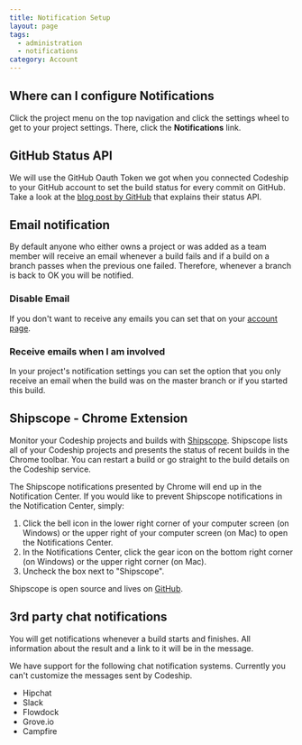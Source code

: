 ```yaml
---
title: Notification Setup
layout: page
tags:
  - administration
  - notifications
category: Account
---
```

## Where can I configure Notifications
Click the project menu on the top navigation and click the settings wheel to get to your project settings. There, click the **Notifications** link.

## GitHub Status API
We will use the GitHub Oauth Token we got when you connected Codeship to your GitHub account to set the build status for every commit on GitHub. Take a look at the [blog post by GitHub](https://github.com/blog/1227-commit-status-api) that explains their status API.

## Email notification
By default anyone who either owns a project or was added as a team member will receive an email whenever a build fails and if a build on a branch passes when the previous one failed. Therefore, whenever a branch is back to OK you will be notified.

### Disable Email
If you don't want to receive any emails you can set that on your [account page](https://www.codeship.com/user/edit).

### Receive emails when I am involved
In your project's notification settings you can set the option that you only receive an email when the build was on the master branch or if you started this build.

## Shipscope - Chrome Extension
Monitor your Codeship projects and builds with [Shipscope](https://chrome.google.com/webstore/detail/shipscope/jdedmgopefelimgjceagffkeeiknclhh). Shipscope lists all of your Codeship projects and presents the status of recent builds in the Chrome toolbar. You can restart a build or go straight to the build details on the Codeship service.

The Shipscope notifications presented by Chrome will end up in the Notification Center. If you would like to prevent Shipscope notifications in the Notification Center, simply:

1. Click the bell icon in the lower right corner of your computer screen (on Windows) or the upper right of your computer screen (on Mac) to open the Notifications Center.
1. In the Notifications Center, click the gear icon  on the bottom right corner (on Windows) or the upper right corner (on Mac).
1. Uncheck the box next to "Shipscope".

Shipscope is open source and lives on [GitHub](https://github.com/codeship/shipscope).

## 3rd party chat notifications
You will get notifications whenever a build starts and finishes. All information about the result and a link to it will be in the message.

We have support for the following chat notification systems. Currently you can't customize the messages sent by Codeship.

* Hipchat
* Slack
* Flowdock
* Grove.io
* Campfire

